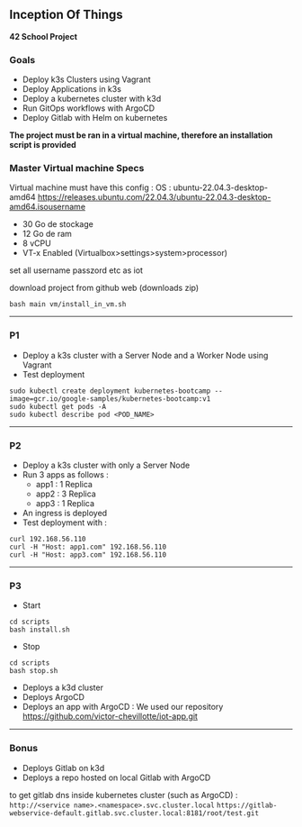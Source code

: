 ## Inception Of Things

__42 School Project__  

### Goals

- Deploy k3s Clusters using Vagrant
- Deploy Applications in k3s
- Deploy a kubernetes cluster with k3d
- Run GitOps workflows with ArgoCD
- Deploy Gitlab with Helm on kubernetes

**The project must be ran in a virtual machine, therefore an installation script is provided**  


### Master Virtual machine Specs

Virtual machine must have this config :
OS : ubuntu-22.04.3-desktop-amd64
https://releases.ubuntu.com/22.04.3/ubuntu-22.04.3-desktop-amd64.isousername 

- 30 Go de stockage
- 12 Go de ram
- 8 vCPU
- VT-x Enabled (Virtualbox>settings>system>processor)

set all username passzord etc as iot

download project from github web (downloads zip)
```
bash main vm/install_in_vm.sh
```

---
### P1

- Deploy a k3s cluster with a Server Node and a Worker Node using Vagrant 
- Test deployment
```
sudo kubectl create deployment kubernetes-bootcamp --image=gcr.io/google-samples/kubernetes-bootcamp:v1
sudo kubectl get pods -A
sudo kubectl describe pod <POD_NAME>
```

---
### P2

- Deploy a k3s cluster with only a Server Node
- Run 3 apps as follows :
    - app1 : 1 Replica
    - app2 : 3 Replica
    - app3 : 1 Replica
- An ingress is deployed
- Test deployment with :
```
curl 192.168.56.110
curl -H "Host: app1.com" 192.168.56.110
curl -H "Host: app3.com" 192.168.56.110
```

---
### P3

- Start 
```
cd scripts
bash install.sh
```
- Stop
```
cd scripts
bash stop.sh
```

- Deploys a k3d cluster 
- Deploys ArgoCD 
- Deploys an app with ArgoCD : We used our repository https://github.com/victor-chevillotte/iot-app.git


---
### Bonus

- Deploys Gitlab on k3d
- Deploys a repo hosted on local Gitlab with ArgoCD

to get gitlab dns inside kubernetes cluster (such as ArgoCD) :
```http://<service name>.<namespace>.svc.cluster.local```
```https://gitlab-webservice-default.gitlab.svc.cluster.local:8181/root/test.git```